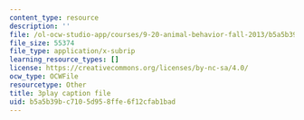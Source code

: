 ```yaml
---
content_type: resource
description: ''
file: /ol-ocw-studio-app/courses/9-20-animal-behavior-fall-2013/b5a5b39bc7105d958ffe6f12cfab1bad_472243.vtt
file_size: 55374
file_type: application/x-subrip
learning_resource_types: []
license: https://creativecommons.org/licenses/by-nc-sa/4.0/
ocw_type: OCWFile
resourcetype: Other
title: 3play caption file
uid: b5a5b39b-c710-5d95-8ffe-6f12cfab1bad
---
```

